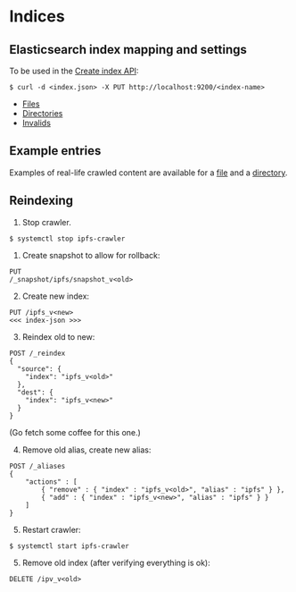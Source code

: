 # Indices

## Elasticsearch index mapping and settings
To be used in the [Create index API](https://www.elastic.co/guide/en/elasticsearch/reference/current/indices-create-index.html):
```
$ curl -d <index.json> -X PUT http://localhost:9200/<index-name>
```

* [Files](https://github.com/ipfs-search/ipfs-search/blob/master/docs/indices/files.json)
* [Directories](https://github.com/ipfs-search/ipfs-search/blob/master/docs/indices/directories.json)
* [Invalids](https://github.com/ipfs-search/ipfs-search/blob/master/docs/indices/invalids.json)

## Example entries

Examples of real-life crawled content are available for a [file](https://github.com/ipfs-search/ipfs-search/blob/master/docs/example_file.json) and a [directory](https://github.com/ipfs-search/ipfs-search/blob/master/docs/example_directory.json).

## Reindexing
1. Stop crawler.
```
$ systemctl stop ipfs-crawler
```

1. Create snapshot to allow for rollback:
```
PUT
/_snapshot/ipfs/snapshot_v<old>
```

2. Create new index:
```
PUT /ipfs_v<new>
<<< index-json >>>
```

3. Reindex old to new:
```
POST /_reindex
{
  "source": {
    "index": "ipfs_v<old>"
  },
  "dest": {
    "index": "ipfs_v<new>"
  }
}
```
(Go fetch some coffee for this one.)

4. Remove old alias, create new alias:
```
POST /_aliases
{
    "actions" : [
        { "remove" : { "index" : "ipfs_v<old>", "alias" : "ipfs" } },
        { "add" : { "index" : "ipfs_v<new>", "alias" : "ipfs" } }
    ]
}
```

5. Restart crawler:
```
$ systemctl start ipfs-crawler
```

5. Remove old index (after verifying everything is ok):
```
DELETE /ipv_v<old>
```
